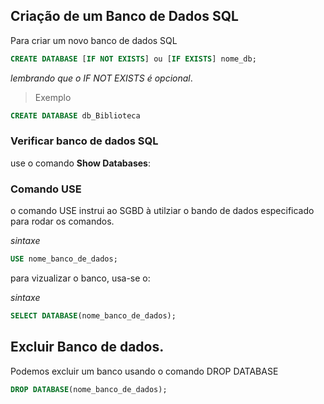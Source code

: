 ## Criação de um Banco de Dados SQL

Para criar um novo banco de dados SQL

```sql
CREATE DATABASE [IF NOT EXISTS] ou [IF EXISTS] nome_db;
```
*lembrando que o IF NOT EXISTS é opcional*. 

>Exemplo
```sql
CREATE DATABASE db_Biblioteca
```

### Verificar banco de dados SQL

use o comando **Show Databases**: 

### Comando USE

o comando USE instrui ao SGBD à utilziar o bando de dados especificado para rodar os comandos.

*sintaxe*
```sql
USE nome_banco_de_dados; 
```
para vizualizar o banco, usa-se o:

*sintaxe*
```sql
SELECT DATABASE(nome_banco_de_dados); 
```

## Excluir Banco de dados. 

Podemos excluir um banco usando o comando DROP DATABASE
```sql
DROP DATABASE(nome_banco_de_dados); 
```
